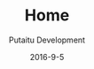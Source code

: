 ---
title: Home
sections:
    -
        template: banner
        text: "# HashBrown\nThe pluggable CMS"
        image: be7ce5f796dbe85a23c1ff105f1a082fb229da2f
    -
        template: richTextSection
        text: "## All your projects in one place\n\nEver wonder why you have to run a completely separate CMS for every single project? We did too, and that's why HashBrown exists today. This is the new central brain for your extended project structure.\n\n![fba287ac5db41d6fcc2274943978864d89f2d194](/media/fba287ac5db41d6fcc2274943978864d89f2d194/presentation.svg)\n\n## Made for developers and authors alike\n\nA few painful problems have until now persisted in the world of content management systems:\n\n*   If it's stable, it's dreadful to use\n*   If it's friendly, the backend is a house of cards\n*   And then there are some that are neither friendly nor stable\n\nHashBrown is built from the ground up to tackle this problem by applying industry-standard UI design principles in the frontend and a modularised separation-of-concerns mentality in the backend. Because of the equal attention paid to both aspects of this software, it tackles complex scenarios easily, responds well to user interactions and even looks good doing it.\n\n![b4dfcb5c5e5d1d254bed9983ebaacb2251529552](/media/b4dfcb5c5e5d1d254bed9983ebaacb2251529552/case-hashbrown-screenshot-1.jpg)\n\n## Who should use HashBrown?\n\nIf any of these features sound interesting to you, HashBrown might be for you.\n\n### Remote management\n\nThis is where HashBrown is very different from other CMS'es. Instead of hosting your site, taking up valuable server power caching and crunching numbers for every visitor, it connects to your site remotely and updates a content cache on your site, only when changes are made to the site's content. This means you can build your site in whatever language and framework you like, you can even use a static site generator service like [GitHub Pages](http://github.com/pages) and host your content managed site for free.\n\n### Multiple projects at once\n\nOne instance of HashBrown can manage the content of several sites/apps. How many it can manage is determined by the capacity of the server it's running on.\n\n### Several environments for each project\n\nEvery project has its own unlimited amount of environments. This is very useful if you want testing content separated from live content, or if you for any other reason want to branch your managed content into subsets.\n\n### Multilingual\n\nLanguage support is built into the core, no extra precautions needed when creating custom schemas.\n\n### Plugin support\n\nHashBrown comes prebundled with a few example plugins, mainly to show you how easy it is to write one of your own. So even if you need to manage content for a system that only you are using (maybe it's completely custom), HashBrown can adapt to it.\n\n### Content format consistency\n\nThe backend of HashBrown uses MongoDB for data storage and JSON for serialisation, so at no point will you have to deal with relational database content being serialised and deserialised into and from XML and other non-analogous formats, potentially losing data in the process.\n\n### Painless backups\n\nBacking up and restoring content in document-based databases has always been a snap when compared to the more traditional approaches, and it shines through in HashBrown.\n\n### Small footprint\n\nClunky Windows servers are a dying breed in the server space, and with good reason. HashBrown can run on a small virtual machine on services like [DigitalOcean](http://digitalocean.com) and thereby cost a lot less to host.\n\n### Is and always will be free and open source\n\nThe HashBrown software will never cost you anything, contain binary blobs or in any other way hide its inner workings.\n\n## Who uses HashBrown?  \n\n### Putaitu Productions\n[putaitu.com](http://putaitu.com), [hashbrown.rocks](http://hashbrown.rocks)\n\n### Danish Technological Institute\n[minkarrierealder.dk](http://minkarrierealder.dk)\n\n### Café Sweet Surrender\n[sweetsurrender.dk](http://sweetsurrenderdk.github.io/en/home/)"
meta:
    id: 91f1ec2b984f291377c2dc488be2ebbefb46dd9a
    parentId: ""
    language: en
date: '2016-9-5'
author: 'Putaitu Development'
permalink: /
layout: sectionPage
---